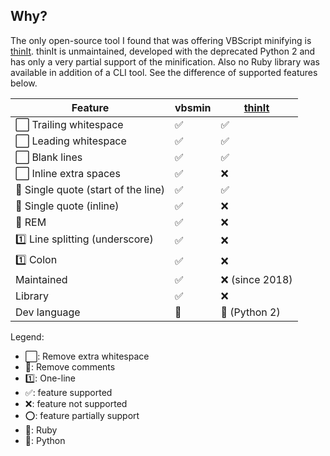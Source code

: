 ## Why?

The only open-source tool I found that was offering VBScript minifying is
[thinIt][thinIt].
thinIt is unmaintained, developed with the deprecated Python 2 and has only
a very partial support of the minification.
Also no Ruby library was available in addition of a CLI tool.
See the difference of supported features below.

Feature                             | vbsmin | [thinIt][thinIt]
------------------------------------|--------|-----------------
⬜️ Trailing whitespace              | ✅      | ✅
⬜️ Leading whitespace               | ✅      | ✅
⬜️ Blank lines                      | ✅      | ✅
⬜️ Inline extra spaces              | ✅      | ❌
💬 Single quote (start of the line) | ✅      | ✅
💬 Single quote (inline)            | ✅      | ❌
💬 REM                              | ✅      | ❌
1️⃣ Line splitting (underscore)     | ✅      | ❌
1️⃣ Colon                           | ✅      | ❌
Maintained                          | ✅      | ❌ (since 2018)
Library                             | ✅      | ❌
Dev language                        | 💎     | 🐍 (Python 2)

Legend:

- ⬜️: Remove extra whitespace
- 💬: Remove comments
- 1️⃣: One-line
- ✅: feature supported
- ❌: feature not supported
- ⭕️: feature partially support
- 💎: Ruby
- 🐍: Python

[thinIt]:https://github.com/freginold/thinIt
